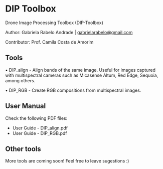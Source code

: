 # DIP Toolbox
Drone Image Processing Toolbox (DIP-Toolbox)


Author:
Gabriela Rabelo Andrade | gabrielarabelo@gmail.com

Contributor: Prof. Camila Costa de Amorim

## Tools
• DIP_align - Align bands of the same image. Useful for images captured with multispectral cameras such as Micasense Altum, Red Edge, Sequoia, among others.

• DIP_RGB - Create RGB compositions from multispectral images.


## User Manual
Check the following PDF files:
- User Guide - DIP_align.pdf
- User Guide - DIP_RGB.pdf


## Other tools
More tools are coming soon!
Feel free to leave sugestions :)

